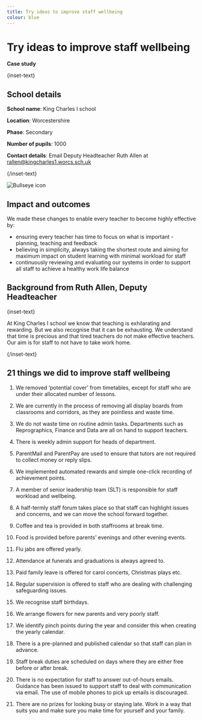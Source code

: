 ```yaml
---
title: Try ideas to improve staff wellbeing
colour: blue
---
```


# Try ideas to improve staff wellbeing

<strong class="govuk-tag">Case study</strong>

{inset-text}

## School details

**School name**: King Charles I school

**Location**: Worcestershire

**Phase**: Secondary

**Number of pupils**: 1000

**Contact details**: Email Deputy Headteacher Ruth Allen at <rallen@kingcharles1.worcs.sch.uk>

{/inset-text}

<div class="info-box">
  <div class="info-box__corner">
    <img src="/assets/images/bullseye.svg" alt="Bullseye icon">
  </div>
  <h2 class="govuk-heading-m">
    Impact and outcomes
  </h2>
  <p>
    We made these changes to enable every teacher to become highly effective by:
  </p>
  <ul>
    <li>
      ensuring every teacher has time to focus on what is important - planning,
      teaching and feedback
    </li>
    <li>
      believing in simplicity, always taking the shortest route and aiming for
      maximum impact on student learning with minimal workload for staff
    </li>
    <li>
      continuously reviewing and evaluating our systems in order to support all
      staff to achieve a healthy work life balance
    </li>
  </ul>
</div>

## Background from Ruth Allen, Deputy Headteacher

{inset-text}

At King Charles I school we know that teaching is exhilarating and rewarding. But we also recognise that it can be exhausting. We understand that time is precious and that tired teachers do not make effective teachers. Our aim is for staff to not have to take work home.

{/inset-text}

## 21 things we did to improve staff wellbeing

1. We removed ‘potential cover’ from timetables, except for staff who are under their allocated number of lessons.

2. We are currently in the process of removing all display boards from classrooms and corridors, as they are pointless and waste time.

3. We do not waste time on routine admin tasks. Departments such as Reprographics, Finance and Data are all on hand to support teachers.

4. There is weekly admin support for heads of department.

5. ParentMail and ParentPay are used to ensure that tutors are not required to collect money or reply slips.

6. We implemented automated rewards and simple one-click recording of achievement points.

7. A member of senior leadership team (SLT) is responsible for staff workload and wellbeing.

8. A half-termly staff forum takes place so that staff can highlight issues and concerns, and we can move the school forward together.

9. Coffee and tea is provided in both staffrooms at break time.

10. Food is provided before parents’ evenings and other evening events.

11. Flu jabs are offered yearly.

12. Attendance at funerals and graduations is always agreed to.

13. Paid family leave is offered for carol concerts, Christmas plays etc.

14. Regular supervision is offered to staff who are dealing with challenging safeguarding issues.

15. We recognise staff birthdays.

16. We arrange flowers for new parents and very poorly staff.

17. We identify pinch points during the year and consider this when creating the yearly calendar.

18. There is a pre-planned and published calendar so that staff can plan in advance.

19. Staff break duties are scheduled on days where they are either free before or after break.

20. There is no expectation for staff to answer out-of-hours emails. Guidance has been issued to support staff to deal with communication via email. The use of mobile phones to pick up emails is discouraged.

21. There are no prizes for looking busy or staying late. Work in a way that suits you and make sure you make time for yourself and your family.
